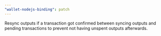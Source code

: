 ```yaml
---
"wallet-nodejs-binding": patch
---
```


Resync outputs if a transaction got confirmed between syncing outputs and pending transactions to prevent not having unspent outputs afterwards.